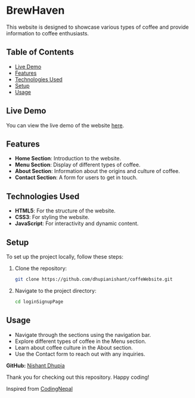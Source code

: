 # BrewHaven

This website is designed to showcase various types of coffee and provide information to coffee enthusiasts. 

## Table of Contents

- [Live Demo](#live-demo)
- [Features](#features)
- [Technologies Used](#technologies-used)
- [Setup](#setup)
- [Usage](#usage)

## Live Demo

You can view the live demo of the website [here](https://dhupianishant.github.io/coffeWebsite/#home).

## Features

- **Home Section**: Introduction to the website.
- **Menu Section**: Display of different types of coffee.
- **About Section**: Information about the origins and culture of coffee.
- **Contact Section**: A form for users to get in touch.

## Technologies Used

- **HTML5**: For the structure of the website.
- **CSS3**: For styling the website.
- **JavaScript**: For interactivity and dynamic content.

## Setup

To set up the project locally, follow these steps:

1. Clone the repository:

   ```bash
   git clone https://github.com/dhupianishant/coffeWebsite.git
   ```

2. Navigate to the project directory:

    ```bash
    cd loginSignupPage
    ```

## Usage

- Navigate through the sections using the navigation bar.
- Explore different types of coffee in the Menu section.
- Learn about coffee culture in the About section.
- Use the Contact form to reach out with any inquiries.

**GitHub:** [Nishant Dhupia](https://github.com/dhupianishant)

Thank you for checking out this repository. Happy coding!

Inspired from [CodingNepal](https://www.codingnepalweb.com/)
